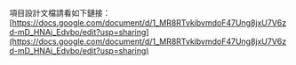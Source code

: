 項目設計文檔請看如下鏈接：<br />
[https://docs.google.com/document/d/1_MR8RTvkibvmdoF47Ung8jxU7V6zd-mD_HNAj_Edvbo/edit?usp=sharing](https://docs.google.com/document/d/1_MR8RTvkibvmdoF47Ung8jxU7V6zd-mD_HNAj_Edvbo/edit?usp=sharing)
